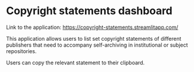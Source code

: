 # Copyright statements dashboard 

Link to the application: https://copyright-statements.streamlitapp.com/

This application allows users to list set copyright statements of different publishers that need to accompany self-archiving in institutional or subject repositories. 

Users can copy the relevant statement to their clipboard.
